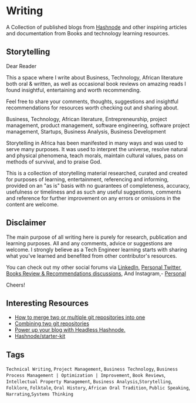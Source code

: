 # Writing

A Collection of published blogs from [Hashnode](https://piusnmuhumuza.hashnode.dev/) and other inspiring articles and documentation from Books and technology learning resources.

## Storytelling

Dear Reader

This a space where I write about Business, Technology, African literature both oral & written, as well as occasional book reviews on amazing reads I found insightful, entertaining and worth recommending.

Feel free to share your comments, thoughts, suggestions and insightful recommendations for resources worth checking out and sharing about.

Business, Technology, African literature, Entrepreneurship, project management, product management, software engineering, software project management, Startups, Business Analysis, Business Development  

Storytelling in Africa has been manifested in many ways and was used to serve many purposes. It was used to interpret the universe, resolve natural and physical phenomena, teach morals, maintain cultural values, pass on methods of survival, and to praise God.


This is a collection of storytelling material researched, curated and created for purposes of learning, entertainment, referencing and informing, provided on an "as is" basis with no guarantees of completeness, accuracy, usefulness or timeliness and as such any useful suggestions, comments and reference for further improvement on any errors or omissions in the content are welcome.

## Disclaimer

The main purpose of all writing here is purely for research, publication and learning purposes. All and any comments, advice or suggestions are welcome.
I strongly believe as a Tech Engineer learning starts with sharing what you've learned and benefited from other contributor's resources.

You can check out my other social forums via [LinkedIn](https://www.linkedin.com/in/piusnmuhumuza/), [Personal Twitter](https://twitter.com/piusnmuhumuza), [Books Review & Recommendations discussions](https://www.goodreads.com/piusnmuhumuza), And Instagram,- [Personal](https://www.instagram.com/piusnmuhumuzaa/)

Cheers!

## Interesting Resources

* [How to merge two or multiple git repositories into one](https://medium.com/altcampus/how-to-merge-two-or-multiple-git-repositories-into-one-9f8a5209913f)
* [Combining two git repositories](https://gist.github.com/msrose/2feacb303035d11d2d05)
* [Power up your blog with Headless Hashnode.](https://hashnode.com/headless)
* [Hashnode/starter-kit](https://github.com/Hashnode/starter-kit.git)

## Tags

``Technical Writing``, ``Project Management``,  ``Business Technology``,  ``Business Process Management | Optimization | Improvement``,  ``Book Reviews``, ``Intellectual Property Management``, ``Business Analysis``,```Storytelling```, ```Folklore```, ```Folktale```, ```Oral History```, ```African Oral Tradition```, ```Public Speaking```, ```Narrating```,``Systems Thinking``
